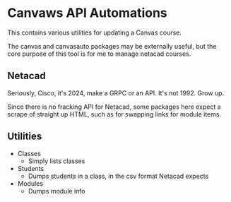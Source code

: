 # Canvaws API Automations

This contains various utilities for updating a Canvas course.

The canvas and canvasauto packages may be externally useful, but the core
purpose of this tool is for me to manage netacad courses.

## Netacad

Seriously, Cisco, it's 2024, make a GRPC or an API. It's not 1992. Grow up.

Since there is no fracking API for Netacad, some packages here expect a scrape
of straight up HTML, such as for swapping links for module items.

## Utilities

* Classes
	* Simply lists classes
* Students
	* Dumps students in a class, in the csv format Netacad expects
* Modules
	* Dumps module info
